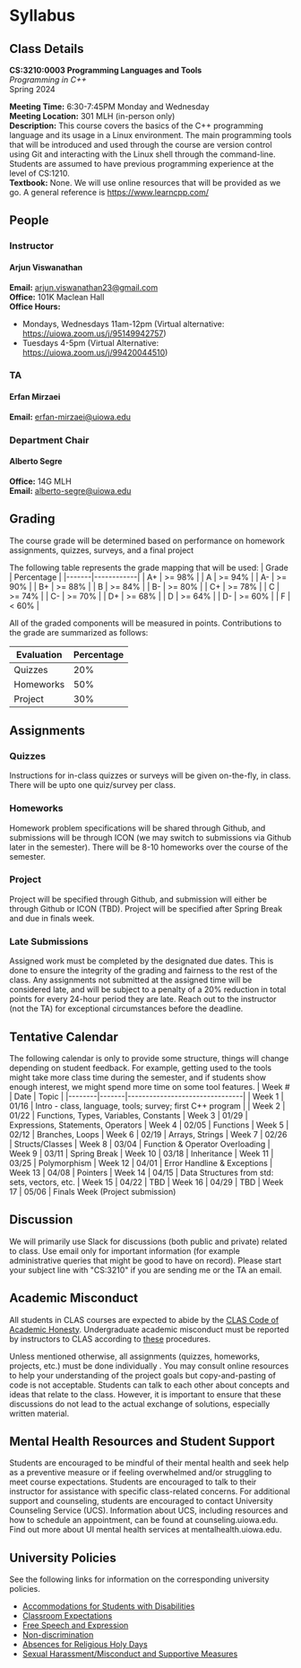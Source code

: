 # Syllabus

## Class Details
**CS:3210:0003 Programming Languages and Tools**\
*Programming in C++*\
Spring 2024

**Meeting Time:** 6:30-7:45PM Monday and Wednesday\
**Meeting Location:** 301 MLH (in-person only)\
**Description:** This course covers the basics of the C++ programming language and its usage in a Linux environment. The main programming tools that will be introduced and used through the course are version control using Git and interacting with the Linux shell through the command-line. Students are assumed to have previous programming experience at the level of CS:1210.\
**Textbook:** None. We will use online resources that will be provided as we go. A general reference is https://www.learncpp.com/
## People

### Instructor
#### Arjun Viswanathan
**Email:** arjun.viswanathan23@gmail.com\
**Office:** 101K Maclean Hall\
**Office Hours:**
- Mondays, Wednesdays 11am-12pm (Virtual alternative: https://uiowa.zoom.us/j/95149942757)
- Tuesdays 4-5pm (Virtual Alternative: https://uiowa.zoom.us/j/99420044510)

### TA
#### Erfan Mirzaei
**Email:** erfan-mirzaei@uiowa.edu

### Department Chair
#### Alberto Segre
**Office:** 14G MLH\
**Email:** alberto-segre@uiowa.edu
## Grading
The course grade will be determined based on performance on homework assignments, quizzes, surveys, and a final project 

The following table represents the grade mapping that will be used: 
| Grade | Percentage |
|-------|------------|
| A+ | >= 98% |
| A  | >= 94% |
| A- | >= 90% |
| B+ | >= 88% |
| B  | >= 84% |
| B- | >= 80% |
| C+ | >= 78% |
| C  | >= 74% |
| C- | >= 70% |
| D+ | >= 68% |
| D  | >= 64% |
| D- | >= 60% |
| F  | < 60%  |

All of the graded components will be measured in points. Contributions to the grade are summarized as follows:

| Evaluation | Percentage |
|------------|------------|
| Quizzes    | 20% |
| Homeworks  | 50% |
| Project    | 30% |

## Assignments
### Quizzes
Instructions for in-class quizzes or surveys will be given on-the-fly, in class. There will be upto one quiz/survey per class.

### Homeworks
Homework problem specifications will be shared through Github, and submissions will be through ICON (we may switch to submissions 
via Github later in the semester). There will be 8-10 homeworks over the course of the semester.

### Project 
Project will be specified through Github, and submission will either be through Github or ICON (TBD). Project will be specified 
after Spring Break and due in finals week.

### Late Submissions
Assigned work must be completed by the designated due dates. This is done to ensure the integrity of the grading and fairness 
to the rest of the class. Any assignments not submitted at the assigned time will be considered late, and will be subject to a penalty of a 20% reduction in total points for every 24-hour period they are late. Reach out to the instructor (not the TA)
for exceptional circumstances before the deadline.

## Tentative Calendar
The following calendar is only to provide some structure, things will change depending on student
feedback. For example, getting used to the tools might take more class time during the semester,
and if students show enough interest, we might spend more time on some tool features.
| Week # | Date  | Topic                          |
|--------|-------|--------------------------------|
| Week 1 | 01/16 | Intro - class, language, tools; survey; first C++ program | 
| Week 2 | 01/22 | Functions, Types, Variables, Constants
| Week 3 | 01/29 | Expressions, Statements, Operators
| Week 4 | 02/05 | Functions
| Week 5 | 02/12 | Branches, Loops
| Week 6 | 02/19 | Arrays, Strings
| Week 7 | 02/26 | Structs/Classes
| Week 8 | 03/04 | Function & Operator Overloading
| Week 9 | 03/11 | Spring Break
| Week 10 | 03/18 | Inheritance
| Week 11 | 03/25 | Polymorphism
| Week 12 | 04/01 | Error Handline & Exceptions
| Week 13 | 04/08 | Pointers
| Week 14 | 04/15 | Data Structures from std: sets, vectors, etc.
| Week 15 | 04/22 | TBD
| Week 16 | 04/29 | TBD
| Week 17 | 05/06 | Finals Week (Project submission)

## Discussion
We will primarily use Slack for discussions (both public and private) related to class. Use email only for important information
(for example administrative queries that might be good to have on record). Please start your subject line with "CS:3210" if you 
are sending me or the TA an email.

## Academic Misconduct
All students in CLAS courses are expected to abide by the [CLAS Code of Academic Honesty](https://clas.uiowa.edu/students/handbook/academic-fraud-honor-code). Undergraduate academic misconduct must be reported by instructors to CLAS according to [these](https://clas.uiowa.edu/faculty/undergraduate-teaching-policies-resources/academic-misconduct) procedures.

Unless mentioned otherwise, all assignments (quizzes, homeworks, projects, etc.) must be done
individually​ . You may consult online resources to 
help your understanding of the project
goals but  copy-and-pasting of code is not acceptable​.
Students can talk to each other about concepts and ideas 
that relate to the class. However, it is important to ensure that these discussions do not lead to the actual
exchange of solutions, especially written material.

## Mental Health Resources and Student Support
Students are encouraged to be mindful of their mental health and seek help as a preventive measure or if feeling overwhelmed and/or struggling to meet course expectations. Students are encouraged to talk to their instructor for assistance with specific class-related concerns. For additional support and counseling, students are encouraged to contact University Counseling Service (UCS). Information about UCS, including resources and how to schedule an appointment, can be found at counseling.uiowa.edu. Find out more about UI mental health services at mentalhealth.uiowa.edu.

## University Policies
See the following links for information on the 
corresponding university policies.
- [Accommodations for Students with Disabilities](https://provost.uiowa.edu/teaching-resources/course-syllabi-information#accommodations-for-students-with-disabilities)
- [Classroom Expectations](https://provost.uiowa.edu/teaching-resources/course-syllabi-information#classroom-expectations)
- [Free Speech and Expression](https://provost.uiowa.edu/teaching-resources/course-syllabi-information#free-speech-and-expression)
- [Non-discrimination](https://provost.uiowa.edu/teaching-resources/course-syllabi-information#non-discrimination-statement)
- [Absences for Religious Holy Days](https://opsmanual.uiowa.edu/students/absences-class#8.2)
- [Sexual Harassment/Misconduct and Supportive Measures](https://provost.uiowa.edu/teaching-resources/course-syllabi-information#sexual-harassment--sexual-misconduct-and-supportive-measures)
